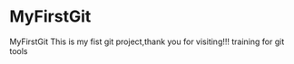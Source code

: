 # MyFirstGit
MyFirstGit
This is my fist git project,thank you for visiting!!!
training for git tools
